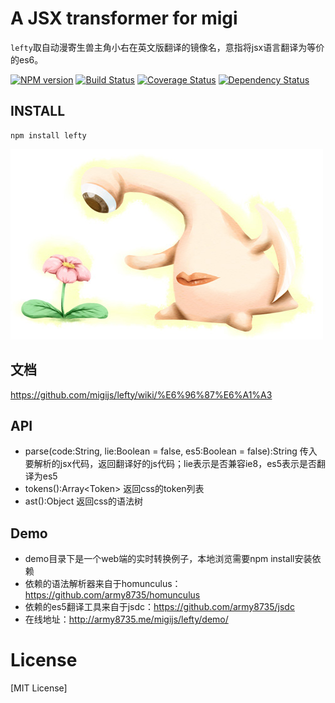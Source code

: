 # A JSX transformer for migi

`lefty`取自动漫寄生兽主角小右在英文版翻译的镜像名，意指将jsx语言翻译为等价的es6。

[![NPM version](https://badge.fury.io/js/lefty.png)](https://npmjs.org/package/lefty)
[![Build Status](https://travis-ci.org/migijs/lefty.svg?branch=master)](https://travis-ci.org/migijs/lefty)
[![Coverage Status](https://coveralls.io/repos/migijs/lefty/badge.png)](https://coveralls.io/r/migijs/lefty)
[![Dependency Status](https://david-dm.org/migijs/lefty.png)](https://david-dm.org/migijs/lefty)

## INSTALL
```
npm install lefty
```

[![logo](https://raw.githubusercontent.com/migijs/lefty/master/logo.jpg)](https://github.com/migijs/lefty)

## 文档
https://github.com/migijs/lefty/wiki/%E6%96%87%E6%A1%A3

## API
* parse(code:String, lie:Boolean = false, es5:Boolean = false):String 传入要解析的jsx代码，返回翻译好的js代码；lie表示是否兼容ie8，es5表示是否翻译为es5
* tokens():Array\<Token> 返回css的token列表
* ast():Object 返回css的语法树

## Demo
* demo目录下是一个web端的实时转换例子，本地浏览需要npm install安装依赖
* 依赖的语法解析器来自于homunculus：https://github.com/army8735/homunculus
* 依赖的es5翻译工具来自于jsdc：https://github.com/army8735/jsdc
* 在线地址：http://army8735.me/migijs/lefty/demo/

# License
[MIT License]
